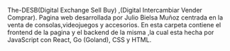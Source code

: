 T h e - D E S B (Digital Exchange Sell Buy) ,(Digital Intercambiar Vender Comprar).
Pagina web desarrollada por Julio Bielsa Muñoz centrada en la venta de consolas,videojuegos y accesorios.
En esta carpeta contiene el frontend de la pagina y el backend de la misma ,la cual esta hecha por JavaScript con React, Go (Goland), CSS y HTML.

 
 
